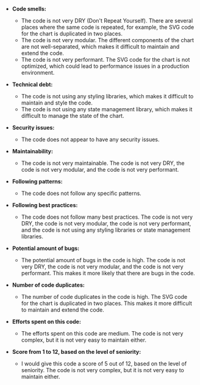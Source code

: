 * **Code smells:**

    * The code is not very DRY (Don't Repeat Yourself). There are several places where the same code is repeated, for example, the SVG code for the chart is duplicated in two places.
    * The code is not very modular. The different components of the chart are not well-separated, which makes it difficult to maintain and extend the code.
    * The code is not very performant. The SVG code for the chart is not optimized, which could lead to performance issues in a production environment.

* **Technical debt:**

    * The code is not using any styling libraries, which makes it difficult to maintain and style the code.
    * The code is not using any state management library, which makes it difficult to manage the state of the chart.

* **Security issues:**

    * The code does not appear to have any security issues.

* **Maintainability:**

    * The code is not very maintainable. The code is not very DRY, the code is not very modular, and the code is not very performant.

* **Following patterns:**

    * The code does not follow any specific patterns.

* **Following best practices:**

    * The code does not follow many best practices. The code is not very DRY, the code is not very modular, the code is not very performant, and the code is not using any styling libraries or state management libraries.

* **Potential amount of bugs:**

    * The potential amount of bugs in the code is high. The code is not very DRY, the code is not very modular, and the code is not very performant. This makes it more likely that there are bugs in the code.

* **Number of code duplicates:**

    * The number of code duplicates in the code is high. The SVG code for the chart is duplicated in two places. This makes it more difficult to maintain and extend the code.

* **Efforts spent on this code:**

    * The efforts spent on this code are medium. The code is not very complex, but it is not very easy to maintain either.

* **Score from 1 to 12, based on the level of seniority:**

    * I would give this code a score of 5 out of 12, based on the level of seniority. The code is not very complex, but it is not very easy to maintain either.
